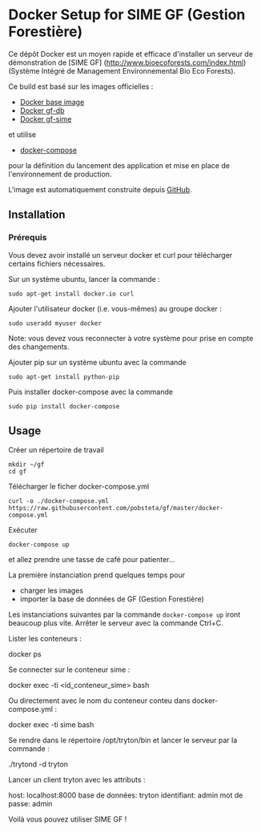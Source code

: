 # Docker Setup for SIME GF (Gestion Forestière)

Ce dépôt Docker est un moyen rapide et efficace d'installer
un serveur de démonstration de [SIME GF] (http://www.bioecoforests.com/index.html)
(Système Intégré de Management Environnemental Bio Eco Forests).

Ce build est basé sur les images officielles :

* [Docker base image](https://hub.docker.com/r/pobsteta/docker-base/)
* [Docker gf-db](https://hub.docker.com/r/pobsteta/gf-db/)
* [Docker gf-sime](https://hub.docker.com/r/pobsteta/gf-sime/)

et utilise

* [docker-compose](https://docs.docker.com/compose/)

pour la définition du lancement des application et mise en place de
l'environnement de production.

L'image est automatiquement construite depuis [GitHub](https://github.com/pobsteta/bef.git).

## Installation

### Prérequis

Vous devez avoir installé un serveur docker et curl pour télécharger
certains fichiers nécessaires.

Sur un système ubuntu, lancer la commande :

    sudo apt-get install docker.io curl

Ajouter l'utilisateur docker (i.e. vous-mêmes) au groupe docker :

    sudo useradd myuser docker

Note: vous devez vous reconnecter à votre système pour prise en compte des changements.

Ajouter pip sur un système ubuntu avec la commande

    sudo apt-get install python-pip
    
Puis installer docker-compose avec la commande

    sudo pip install docker-compose

## Usage

Créer un répertoire de travail

    mkdir ~/gf
    cd gf

Télécharger le ficher docker-compose.yml

    curl -o ./docker-compose.yml https://raw.githubusercontent.com/pobsteta/gf/master/docker-compose.yml

Exécuter

    docker-compose up

et allez prendre une tasse de café pour patienter...

La première instanciation prend quelques temps pour

* charger les images
* importer la base de données de GF (Gestion Forestière)

Les instanciations suivantes par la commande `docker-compose up` iront beaucoup plus vite.
Arrêter le serveur avec la commande Ctrl+C.


Lister les conteneurs :

  docker ps
  
Se connecter sur le conteneur sime :

  docker exec -ti <id_conteneur_sime> bash
  
Ou directement avec le nom du conteneur conteu dans docker-compose.yml :

  docker exec -ti sime bash
  
Se rendre dans le répertoire /opt/tryton/bin et lancer le serveur par la commande :

  ./trytond -d tryton
  
Lancer un client tryton avec les attributs :

  host: localhost:8000
  base de données: tryton
  identifiant: admin
  mot de passe: admin
  
Voilà vous pouvez utiliser SIME GF !
